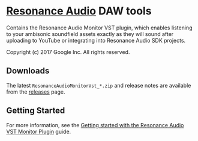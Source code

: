 # [Resonance Audio](//developers.google.com/resonance-audio) DAW tools

Contains the Resonance Audio Monitor VST plugin, which enables listening to your ambisonic soundfield assets exactly as they will sound after uploading to YouTube or integrating into Resonance Audio SDK projects. 

Copyright (c) 2017 Google Inc. All rights reserved.

## Downloads

The latest `ResonanceAudioMonitorVst_*.zip` and release notes are available from the
[releases](//github.com/resonance-audio/resonance-audio-daw-tools/releases)
page.

## Getting Started

For more information, see the [Getting started with the Resonance Audio VST Monitor Plugin](//developers.google.com/resonance-audio/develop/vst-monitor/getting-started) guide.

